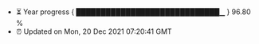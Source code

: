 - ⏳ Year progress { █████████████████████████████▁ } 96.80 %
- ⏰ Updated on Mon, 20 Dec 2021 07:20:41 GMT


